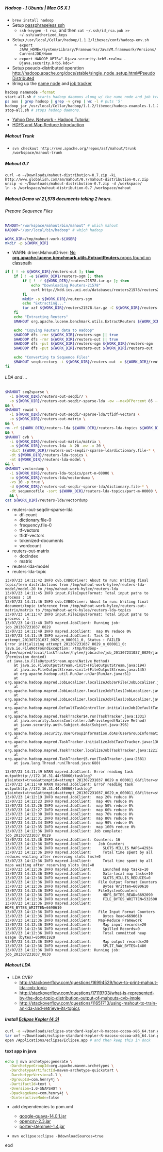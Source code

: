 ##### Hadoop - [ [Ubuntu](http://www.michael-noll.com/tutorials/running-hadoop-on-ubuntu-linux-single-node-cluster/) | [Mac OS X](http://wiki.apache.org/hadoop/Running_Hadoop_On_OS_X_10.5_64-bit_\(Single-Node_Cluster\)) ]

* `brew install hadoop`
* Setup [passphraseless ssh](http://hadoop.apache.org/docs/stable/single_node_setup.html#Setup+passphraseless)
  * `ssh-keygen -t rsa`, and then `cat ~/.ssh/id_rsa.pub >> ~/.ssh/authorized_keys`
* Setup `/usr/local/Cellar/hadoop/1.1.2/libexec/conf/hadoop-env.sh`
  * `export JAVA_HOME=/System/Library/Frameworks/JavaVM.framework/Versions/CurrentJDK/Home`
  * `export HADOOP_OPTS="-Djava.security.krb5.realm= -Djava.security.krb5.kdc="`
* Setup pseudo-distributed operation http://hadoop.apache.org/docs/stable/single_node_setup.html#PseudoDistributed
* Bring up the [name node](http://localhost:50070/) and [job tracker](http://localhost:50030/)

```bash
hadoop namenode -format
start-all.sh # starts hadoop daemons along w/ the name node and job tracker
ps aux | grep hadoop | grep -v grep | wc -l # puts '5'
hadoop jar /usr/local/Cellar/hadoop/1.1.2/libexec/hadoop-examples-1.1.2.jar pi 10 100 # computes pi
stop-all.sh # stops hadoop daemons.
```

* [Yahoo Dev. Network - Hadoop Tutorial](http://developer.yahoo.com/hadoop/tutorial/)
* [HDFS and Map Reduce Introduction](http://www.thegeekstuff.com/2012/01/hadoop-hdfs-mapreduce-intro/)

##### Mahout Trunk

* `svn checkout http://svn.apache.org/repos/asf/mahout/trunk /workspace/mahout-trunk`

##### Mahout 0.7

```bah
curl -o ~/Downloads/mahout-distribution-0.7.zip -kL http://www.globalish.com/am/mahout/0.7/mahout-distribution-0.7.zip
unzip -o ~/Downloads/mahout-distribution-0.7.zip -d /workspace/
ln -s /workspace/mahout-distribution-0.7 /workspace/mahout
```

##### Mahout Demo w/ 21,578 documents taking 2 hours.

###### Prepare Sequence Files

```bash
MAHOUT="/workspace/mahout/bin/mahout" # which mahout
HADOOP="/usr/local/bin/hadoop" # which hadoop

WORK_DIR=/tmp/mahout-work-${USER}
mkdir -p ${WORK_DIR}
```

* WARN: driver.MahoutDriver: [No **org.apache.lucene.benchmark.utils.ExtractReuters**.props found on classpath](http://lucene.apache.org/core/4_4_0/benchmark/org/apache/lucene/benchmark/utils/ExtractReuters.html)

```bash
if [ ! -e ${WORK_DIR}/reuters-out ]; then
    if [ ! -e ${WORK_DIR}/reuters-sgm ]; then
        if [ ! -f ${WORK_DIR}/reuters21578.tar.gz ]; then
            echo "Downloading Reuters-21578"
            curl http://kdd.ics.uci.edu/databases/reuters21578/reuters21578.tar.gz -o ${WORK_DIR}/reuters21578.tar.gz
        fi
        mkdir -p ${WORK_DIR}/reuters-sgm
        echo "Extracting..."
        tar xzf ${WORK_DIR}/reuters21578.tar.gz -C ${WORK_DIR}/reuters-sgm
    fi
    echo "Extracting Reuters"
    $MAHOUT org.apache.lucene.benchmark.utils.ExtractReuters ${WORK_DIR}/reuters-sgm ${WORK_DIR}/reuters-out

    echo "Copying Reuters data to Hadoop"
    $HADOOP dfs -rmr ${WORK_DIR}/reuters-sgm || true
    $HADOOP dfs -rmr ${WORK_DIR}/reuters-out || true
    $HADOOP dfs -put ${WORK_DIR}/reuters-sgm ${WORK_DIR}/reuters-sgm
    $HADOOP dfs -put ${WORK_DIR}/reuters-out ${WORK_DIR}/reuters-out
    
    echo "Converting to Sequence Files"
    $MAHOUT seqdirectory -i ${WORK_DIR}/reuters-out -o ${WORK_DIR}/reuters-out-seqdir -ow -c UTF-8 -chunk 5
fi
```

###### LDA and ...

```bash
$MAHOUT seq2sparse \
  -i ${WORK_DIR}/reuters-out-seqdir/ \
  -o ${WORK_DIR}/reuters-out-seqdir-sparse-lda -ow --maxDFPercent 85 --namedVector \
&& \
$MAHOUT rowid \
  -i ${WORK_DIR}/reuters-out-seqdir-sparse-lda/tfidf-vectors \
  -o ${WORK_DIR}/reuters-out-matrix \
&& \
rm -rf ${WORK_DIR}/reuters-lda ${WORK_DIR}/reuters-lda-topics ${WORK_DIR}/reuters-lda-model \
&& \
$MAHOUT cvb \
  -i ${WORK_DIR}/reuters-out-matrix/matrix \
  -o ${WORK_DIR}/reuters-lda -k 20 -ow -x 20 \
  -dict ${WORK_DIR}/reuters-out-seqdir-sparse-lda/dictionary.file-* \
  -dt ${WORK_DIR}/reuters-lda-topics \
  -mt ${WORK_DIR}/reuters-lda-model \
&& \
$MAHOUT vectordump \
  -i ${WORK_DIR}/reuters-lda-topics/part-m-00000 \
  -o ${WORK_DIR}/reuters-lda/vectordump \
  -vs 10 -p true \
  -d ${WORK_DIR}/reuters-out-seqdir-sparse-lda/dictionary.file-* \
  -dt sequencefile -sort ${WORK_DIR}/reuters-lda-topics/part-m-00000 \
  && \
cat ${WORK_DIR}/reuters-lda/vectordump
```

* reuters-out-seqdir-sparse-lda
  * df-count
  * dictionary.file-0
  * frequency.file-0
  * tf-vectors
  * tfidf-vectors
  * tokenized-documents
  * wordcount
* reuters-out-matrix
  * docIndex
  * matrix
* reuters-lda-model
* reuters-lda-topic

```log
13/07/23 14:11:42 INFO cvb.CVB0Driver: About to run: Writing final topic/term distributions from /tmp/mahout-work-hylee/reuters-lda-model/model-20 to /tmp/mahout-work-hylee/reuters-lda
13/07/23 14:11:45 INFO input.FileInputFormat: Total input paths to process : 10
13/07/23 14:11:46 INFO cvb.CVB0Driver: About to run: Writing final document/topic inference from /tmp/mahout-work-hylee/reuters-out-matrix/matrix to /tmp/mahout-work-hylee/reuters-lda-topics
13/07/23 14:11:47 INFO input.FileInputFormat: Total input paths to process : 1
13/07/23 14:11:48 INFO mapred.JobClient: Running job: job_201307231037_0029
13/07/23 14:11:49 INFO mapred.JobClient:  map 0% reduce 0%
13/07/23 14:11:49 INFO mapred.JobClient: Task Id : attempt_201307231037_0029_m_000011_0, Status : FAILED
Error initializing attempt_201307231037_0029_m_000011_0:
java.io.FileNotFoundException: /tmp/hadoop-hylee/mapred/local/taskTracker/hylee/jobcache/job_201307231037_0029/jars/org/apache/mahout/math/buffer/IntBufferConsumer.class (Permission denied)
 at java.io.FileOutputStream.open(Native Method)
	at java.io.FileOutputStream.<init>(FileOutputStream.java:194)
	at java.io.FileOutputStream.<init>(FileOutputStream.java:145)
	at org.apache.hadoop.util.RunJar.unJar(RunJar.java:51)
	at org.apache.hadoop.mapred.JobLocalizer.localizeJobJarFile(JobLocalizer.java:277)
	at org.apache.hadoop.mapred.JobLocalizer.localizeJobFiles(JobLocalizer.java:377)
	at org.apache.hadoop.mapred.JobLocalizer.localizeJobFiles(JobLocalizer.java:367)
	at org.apache.hadoop.mapred.DefaultTaskController.initializeJob(DefaultTaskController.java:211)
	at org.apache.hadoop.mapred.TaskTracker$4.run(TaskTracker.java:1331)
	at java.security.AccessController.doPrivileged(Native Method)
	at javax.security.auth.Subject.doAs(Subject.java:396)
	at org.apache.hadoop.security.UserGroupInformation.doAs(UserGroupInformation.java:1149)
	at org.apache.hadoop.mapred.TaskTracker.initializeJob(TaskTracker.java:1306)
	at org.apache.hadoop.mapred.TaskTracker.localizeJob(TaskTracker.java:1221)
	at org.apache.hadoop.mapred.TaskTracker$5.run(TaskTracker.java:2581)
	at java.lang.Thread.run(Thread.java:680)

13/07/23 14:11:49 WARN mapred.JobClient: Error reading task outputhttp://172.16.31.44:50060/tasklog?plaintext=true&attemptid=attempt_201307231037_0029_m_000011_0&filter=stdout
13/07/23 14:11:49 WARN mapred.JobClient: Error reading task outputhttp://172.16.31.44:50060/tasklog?plaintext=true&attemptid=attempt_201307231037_0029_m_000011_0&filter=stderr
13/07/23 14:12:19 INFO mapred.JobClient:  map 20% reduce 0%
13/07/23 14:12:23 INFO mapred.JobClient:  map 40% reduce 0%
13/07/23 14:12:26 INFO mapred.JobClient:  map 50% reduce 0%
13/07/23 14:12:27 INFO mapred.JobClient:  map 60% reduce 0%
13/07/23 14:12:30 INFO mapred.JobClient:  map 70% reduce 0%
13/07/23 14:12:31 INFO mapred.JobClient:  map 80% reduce 0%
13/07/23 14:12:34 INFO mapred.JobClient:  map 90% reduce 0%
13/07/23 14:12:35 INFO mapred.JobClient:  map 100% reduce 0%
13/07/23 14:12:36 INFO mapred.JobClient: Job complete: job_201307231037_0029
13/07/23 14:12:36 INFO mapred.JobClient: Counters: 16
13/07/23 14:12:36 INFO mapred.JobClient:   Job Counters 
13/07/23 14:12:36 INFO mapred.JobClient:     SLOTS_MILLIS_MAPS=42934
13/07/23 14:12:36 INFO mapred.JobClient:     Total time spent by all reduces waiting after reserving slots (ms)=0
13/07/23 14:12:36 INFO mapred.JobClient:     Total time spent by all maps waiting after reserving slots (ms)=0
13/07/23 14:12:36 INFO mapred.JobClient:     Launched map tasks=10
13/07/23 14:12:36 INFO mapred.JobClient:     Data-local map tasks=10
13/07/23 14:12:36 INFO mapred.JobClient:     SLOTS_MILLIS_REDUCES=0
13/07/23 14:12:36 INFO mapred.JobClient:   File Output Format Counters 
13/07/23 14:12:36 INFO mapred.JobClient:     Bytes Written=6690610
13/07/23 14:12:36 INFO mapred.JobClient:   FileSystemCounters
13/07/23 14:12:36 INFO mapred.JobClient:     HDFS_BYTES_READ=6692090
13/07/23 14:12:36 INFO mapred.JobClient:     FILE_BYTES_WRITTEN=532600
13/07/23 14:12:36 INFO mapred.JobClient:     HDFS_BYTES_WRITTEN=6690610
13/07/23 14:12:36 INFO mapred.JobClient:   File Input Format Counters 
13/07/23 14:12:36 INFO mapred.JobClient:     Bytes Read=6690610
13/07/23 14:12:36 INFO mapred.JobClient:   Map-Reduce Framework
13/07/23 14:12:36 INFO mapred.JobClient:     Map input records=20
13/07/23 14:12:36 INFO mapred.JobClient:     Spilled Records=0
13/07/23 14:12:36 INFO mapred.JobClient:     Total committed heap usage (bytes)=850001920
13/07/23 14:12:36 INFO mapred.JobClient:     Map output records=20
13/07/23 14:12:36 INFO mapred.JobClient:     SPLIT_RAW_BYTES=1480
13/07/23 14:12:36 INFO mapred.JobClient: Running job: job_201307231037_0030
```

##### Mahout LDA

* LDA CVB?
  * http://stackoverflow.com/questions/16994529/how-to-print-mahout-lda-cvb-topic
  * http://stackoverflow.com/questions/17119703/what-is-represented-by-the-doc-topic-distribution-output-of-mahouts-cvb-imple
  * http://stackoverflow.com/questions/11651713/using-mahout-to-train-an-lda-and-retrieve-its-topics

##### Install [Eclipse Kepler (4.3)](http://www.eclipse.org/downloads/)

```bash
curl -o ~/Downloads/eclipse-standard-kepler-R-macosx-cocoa-x86_64.tar.gz -kL http://ftp.osuosl.org/pub/eclipse/technology/epp/downloads/release/kepler/R/eclipse-standard-kepler-R-macosx-cocoa-x86_64.tar.gz
tar xvf ~/Downloads/eclipse-standard-kepler-R-macosx-cocoa-x86_64.tar.gz -C /Applications/
open /Applications/eclipse/Eclipse.app # and then keep this in dock
```

#### text app in java

```bash
echo | mvn archetype:generate \
  -DarchetypeGroupId=org.apache.maven.archetypes \
  -DarchetypeArtifactId=maven-archetype-quickstart \
  -DarchetypeVersion=1.1 \
  -DgroupId=com.henry4j \
  -DartifactId=text \
  -Dversion=1.0-SNAPSHOT \
  -DpackageName=com.henry4j \
  -DinteractiveMode=false
```

* add dependencies to pom.xml
  * [google-guava-14.0.1.jar](http://search.maven.org/#artifactdetails%7Ccom.google.guava%7Cguava%7C14.0.1%7Cbundle)
  * [opencsv-2.3.jar](http://search.maven.org/#artifactdetails%7Cnet.sf.opencsv%7Copencsv%7C2.3%7Cjar)
  * [porter-stemmer-1.4.jar](http://search.maven.org/#artifactdetails%7Cgov.sandia.foundry%7Cporter-stemmer%7C1.4%7Cjar)

* `mvn eclipse:eclipse -DdownloadSources=true`

eod
